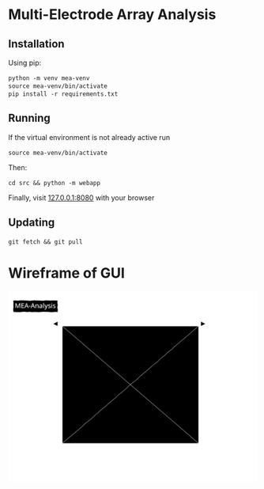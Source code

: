 # Multi-Electrode Array Analysis

## Installation
Using pip:  
```  
python -m venv mea-venv
source mea-venv/bin/activate
pip install -r requirements.txt  
```  

## Running  
If the virtual environment is not already active run
```
source mea-venv/bin/activate
```
Then:
```  
cd src && python -m webapp  
```  
Finally, visit [127.0.0.1:8080](127.0.0.1:8080) with your browser
## Updating
```
git fetch && git pull
```

# Wireframe of GUI
![wire](wireframe_analysis.svg)
